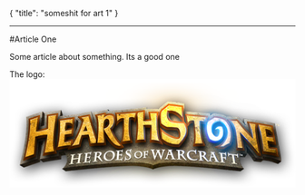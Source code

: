 {
	"title": "someshit for art 1"
}

---

#Article One

Some article about something. Its a good one

The logo:
![HS LOGO](/assets/images/logo.png)